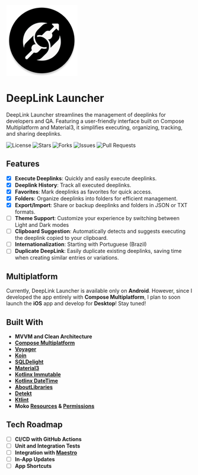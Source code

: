 ![DeepLink Launcher Logo](androidApp/src/main/res/mipmap-xxxhdpi/ic_launcher_round.webp)

# DeepLink Launcher

DeepLink Launcher streamlines the management of deeplinks for developers and QA. Featuring a user-friendly interface built on Compose Multiplatform and Material3, it simplifies executing, organizing, tracking, and sharing deeplinks.

![License](https://img.shields.io/github/license/FelipeKoga/deeplink-launcher)
![Stars](https://img.shields.io/github/stars/FelipeKoga/deeplink-launcher)
![Forks](https://img.shields.io/github/forks/FelipeKoga/deeplink-launcher)
![Issues](https://img.shields.io/github/issues/FelipeKoga/deeplink-launcher)
![Pull Requests](https://img.shields.io/github/issues-pr/FelipeKoga/deeplink-launcher)

## Features
- [x] **Execute Deeplinks**: Quickly and easily execute deeplinks.
- [x] **Deeplink History**: Track all executed deeplinks.
- [x] **Favorites**: Mark deeplinks as favorites for quick access.
- [x] **Folders**: Organize deeplinks into folders for efficient management.
- [x] **Export/Import**: Share or backup deeplinks and folders in JSON or TXT formats.
- [ ] **Theme Support**: Customize your experience by switching between Light and Dark modes
- [ ] **Clipboard Suggestion**:  Automatically detects and suggests executing the deeplink copied to your clipboard.
- [ ] **Internationalization**: Starting with Portuguese (Brazil)
- [ ] **Duplicate DeepLink**: Easily duplicate existing deeplinks, saving time when creating similar entries or variations.

## Multiplatform

Currently, DeepLink Launcher is available only on **Android**. However, since I developed the app entirely with **Compose Multiplatform**, I plan to soon launch the **iOS** app and develop for **Desktop**! Stay tuned!

## Built With

- **MVVM and Clean Architecture**
- **[Compose Multiplatform](https://github.com/JetBrains/compose-jb)**
- **[Voyager](https://github.com/adrielcafe/voyager)**
- **[Koin](https://insert-koin.io/)**
- **[SQLDelight](https://cashapp.github.io/sqldelight/)**
- **[Material3](https://m3.material.io/)**
- **[Kotlinx Immutable](https://github.com/Kotlin/kotlinx.collections.immutable)**
- **[Kotlinx DateTime](https://github.com/Kotlin/kotlinx-datetime)**
- **[AboutLibraries](https://github.com/mikepenz/AboutLibraries)**
- **[Detekt](https://github.com/detekt/detekt)**
- **[Ktlint](https://github.com/pinterest/ktlint)**
- **Moko [Resources](https://github.com/icerockdev/moko-resources) & [Permissions](https://github.com/icerockdev/moko-permissions)**
  
## Tech Roadmap

- [ ] **CI/CD with GitHub Actions**
- [ ] **Unit and Integration Tests**
- [ ] **Integration with [Maestro](https://maestro.mobile.dev/)**
- [ ] **In-App Updates**
- [ ] **App Shortcuts**
